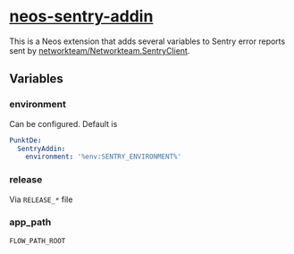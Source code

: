 # [neos-sentry-addin](https://github.com/punktDe/neos-sentry-addin)

This is a Neos extension that adds several variables to Sentry error reports
sent by [networkteam/Networkteam.SentryClient](https://github.com/networkteam/Networkteam.SentryClient).

## Variables

### environment

Can be configured. Default is

 ```yaml
 PunktDe:
   SentryAddin:
     environment: '%env:SENTRY_ENVIRONMENT%'
 ```

### release

Via `RELEASE_*` file

### app_path

`FLOW_PATH_ROOT`
